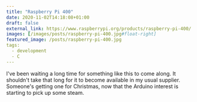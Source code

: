 ```yaml
---
title: "Raspberry Pi 400"
date: 2020-11-02T14:18:08+01:00
draft: false
external_link: https://www.raspberrypi.org/products/raspberry-pi-400/
images: [/images/posts/raspberry-pi-400.jpg#float-right]
featured_image: /posts/raspberry-pi-400.jpg
tags:
  - development
  - C
---
```


I've been waiting a long time for something like this to come along. It shouldn't take that long for it to become available in my usual supplier.
Someone's getting one for Christmas, now that the Arduino interest is starting to pick up some steam.

